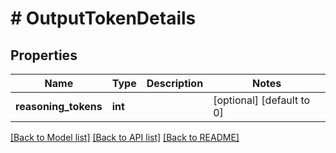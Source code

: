 # # OutputTokenDetails

## Properties

Name | Type | Description | Notes
------------ | ------------- | ------------- | -------------
**reasoning_tokens** | **int** |  | [optional] [default to 0]

[[Back to Model list]](../../README.md#models) [[Back to API list]](../../README.md#endpoints) [[Back to README]](../../README.md)
